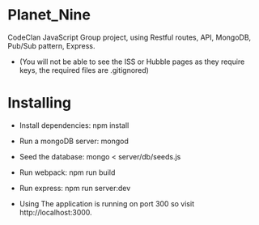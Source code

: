 # Planet_Nine
CodeClan JavaScript Group project, using Restful routes, API, MongoDB, Pub/Sub pattern, Express.
- (You will not be able to see the ISS or Hubble pages as they require keys, the required files are .gitignored)


# Installing  
- Install dependencies:
npm install

- Run a mongoDB server:
mongod

- Seed the database:
mongo < server/db/seeds.js

- Run webpack:
npm run build

- Run express:
npm run server:dev

- Using
The application is running on port 300 so visit http://localhost:3000.
